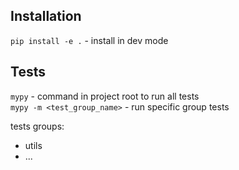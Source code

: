 
## Installation
```pip install -e .``` - install in dev mode  


## Tests
```mypy``` - command in project root to run all tests  
```mypy -m <test_group_name>``` - run specific group tests  

tests groups:  
* utils
* ...
